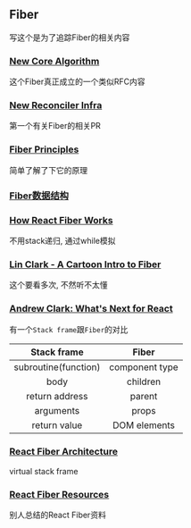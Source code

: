 ## Fiber

写这个是为了追踪Fiber的相关内容

### [New Core Algorithm](https://github.com/facebook/react/issues/6170)

这个Fiber真正成立的一个类似RFC内容

### [New Reconciler Infra](https://github.com/facebook/react/pull/6690)

第一个有关Fiber的相关PR

### [Fiber Principles](https://github.com/facebook/react/issues/7942)

简单了解了下它的原理

### [Fiber数据结构](https://github.com/facebook/react/blob/v16.1.0/packages/react-reconciler/src/ReactFiber.js#L56-L147)

### [How React Fiber Works](https://www.facebook.com/groups/2003630259862046/permalink/2054053404819731/)

不用stack递归, 通过while模拟

### [Lin Clark - A Cartoon Intro to Fiber](https://www.youtube.com/watch?v=ZCuYPiUIONs)

这个要看多次, 不然听不太懂

### [Andrew Clark: What's Next for React](https://www.youtube.com/watch?v=aV1271hd9ew&feature=youtu.be)

有一个`Stack frame`跟`Fiber`的对比

|Stack frame| Fiber|
|:--:|:--:|
|subroutine(function)|component type|
|body|children|
|return address|parent|
|arguments|props|
|return value|DOM elements|

### [React Fiber Architecture](https://github.com/acdlite/react-fiber-architecture)

virtual stack frame

### [React Fiber Resources](https://github.com/koba04/react-fiber-resources)

别人总结的React Fiber资料